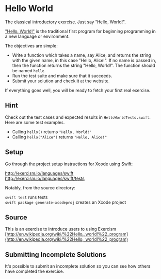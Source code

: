 # Hello World

The classical introductory exercise. Just say "Hello, World!".

["Hello, World!"](http://en.wikipedia.org/wiki/%22Hello,_world!%22_program) is
the traditional first program for beginning programming in a new language
or environment.

The objectives are simple:

- Write a function which takes a name, say Alice, and returns the string with the given name, in this case "Hello, Alice!". If no name is passed in, then the function returns the string "Hello, World!". The function should be named `hello`.
- Run the test suite and make sure that it succeeds.
- Submit your solution and check it at the website.

If everything goes well, you will be ready to fetch your first real exercise.


## Hint
Check out the test cases and expected results in `HelloWorldTests.swift`. Here are some test examples.

- Calling `hello()` returns `"Hello, World!"`
- Calling `hello("Alice")` returns `"Hello, Alice!"`

## Setup

Go through the project setup instructions for Xcode using Swift:

http://exercism.io/languages/swift  
http://exercism.io/languages/swift/tests

Notably, from the source directory:

`swift test` runs tests  
`swift package generate-xcodeproj` creates an Xcode project


## Source

This is an exercise to introduce users to using Exercism [http://en.wikipedia.org/wiki/%22Hello,_world!%22_program](http://en.wikipedia.org/wiki/%22Hello,_world!%22_program)

## Submitting Incomplete Solutions
It's possible to submit an incomplete solution so you can see how others have completed the exercise.
